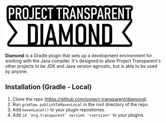 ![Diamond](https://github.com/project-transparent/diamond/blob/master/diamond.png)

**Diamond** is a Gradle plugin that sets up a development environment for working with the Java compiler.
It's designed to allow Project Transparent's other projects to be JDK and Java version agnostic, but is able to be used by anyone.

## Installation (Gradle - Local)

1. Clone the repo (https://github.com/project-transparent/diamond).
2. Run `gradlew publishToMavenLocal` in the root directory of the repo.
3. Add `mavenLocal()` to your plugin repositories.
4. Add `id 'org.transparent' version '<version>'` to your plugins.
